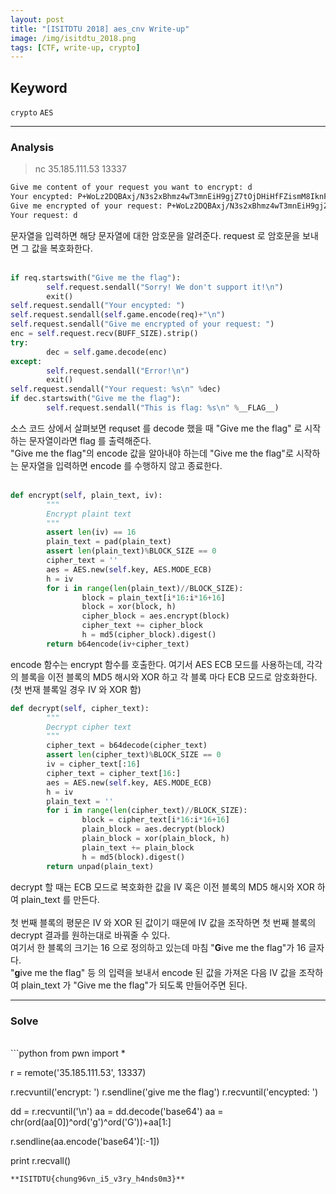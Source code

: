 ```yaml
---
layout: post
title: "[ISITDTU 2018] aes_cnv Write-up"
image: /img/isitdtu_2018.png
tags: [CTF, write-up, crypto]
---
```


## Keyword
`crypto` `AES`

---
### Analysis

> nc 35.185.111.53 13337

```sh
Give me content of your request you want to encrypt: d
Your encypted: P+WoLz2DQBAxj/N3s2xBhmz4wT3mnEiH9gjZ7tOjDHiHfFZismM8IknFW4IipKXO
Give me encrypted of your request: P+WoLz2DQBAxj/N3s2xBhmz4wT3mnEiH9gjZ7tOjDHiHfFZismM8IknFW4IipKXO
Your request: d
```
문자열을 입력하면 해당 문자열에 대한 암호문을 알려준다. request 로 암호문을 보내면 그 값을 복호화한다.<br>
<br>
```python
if req.startswith("Give me the flag"):
		self.request.sendall("Sorry! We don't support it!\n")
		exit()
self.request.sendall("Your encypted: ")
self.request.sendall(self.game.encode(req)+"\n")
self.request.sendall("Give me encrypted of your request: ")
enc = self.request.recv(BUFF_SIZE).strip()
try:
		dec = self.game.decode(enc)
except:
		self.request.sendall("Error!\n")
		exit()
self.request.sendall("Your request: %s\n" %dec)
if dec.startswith("Give me the flag"):
		self.request.sendall("This is flag: %s\n" %__FLAG__)
```
소스 코드 상에서 살펴보면 requset 를 decode 했을 때 "Give me the flag" 로 시작하는 문자열이라면 flag 를 출력해준다.<br>
"Give me the flag"의 encode 값을 알아내야 하는데 "Give me the flag"로 시작하는 문자열을 입력하면 encode 를 수행하지 않고 종료한다.<br>
<br>
```python
def encrypt(self, plain_text, iv):
		"""
		Encrypt plaint text
		"""
		assert len(iv) == 16
		plain_text = pad(plain_text)
		assert len(plain_text)%BLOCK_SIZE == 0
		cipher_text = ''
		aes = AES.new(self.key, AES.MODE_ECB)
		h = iv
		for i in range(len(plain_text)//BLOCK_SIZE):
				block = plain_text[i*16:i*16+16]
				block = xor(block, h)
				cipher_block = aes.encrypt(block)
				cipher_text += cipher_block
				h = md5(cipher_block).digest()
		return b64encode(iv+cipher_text)
```
encode 함수는 encrypt 함수를 호출한다. 여기서 AES ECB 모드를 사용하는데, 각각의 블록을 이전 블록의 MD5 해시와 XOR 하고 각 블록 마다 ECB 모드로 암호화한다. (첫 번재 블록일 경우 IV 와 XOR 함)
```python
def decrypt(self, cipher_text):
		"""
		Decrypt cipher text
		"""
		cipher_text = b64decode(cipher_text)
		assert len(cipher_text)%BLOCK_SIZE == 0
		iv = cipher_text[:16]
		cipher_text = cipher_text[16:]
		aes = AES.new(self.key, AES.MODE_ECB)
		h = iv
		plain_text = ''
		for i in range(len(cipher_text)//BLOCK_SIZE):
				block = cipher_text[i*16:i*16+16]
				plain_block = aes.decrypt(block)
				plain_block = xor(plain_block, h)
				plain_text += plain_block
				h = md5(block).digest()
		return unpad(plain_text)
```
decrypt 할 때는 ECB 모드로 복호화한 값을 IV 혹은 이전 블록의 MD5 해시와 XOR 하여 plain_text 를 만든다.<br>
<br>
첫 번째 블록의 평문은 IV 와 XOR 된 값이기 때문에 IV 값을 조작하면 첫 번째 블록의 decrypt 결과를 원하는대로 바꿔줄 수 있다.<br>
여기서 한 블록의 크기는 16 으로 정의하고 있는데 마침 "**G**ive me the flag"가 16 글자다.<br>
"**g**ive me the flag" 등 의 입력을 보내서 encode 된 값을 가져온 다음 IV 값을 조작하여 plain_text 가 "Give me the flag"가 되도록 만들어주면 된다.

---
### Solve
<br>
```python
from pwn import *

r = remote('35.185.111.53', 13337)

r.recvuntil('encrypt: ')
r.sendline('give me the flag')
r.recvuntil('encypted: ')

dd = r.recvuntil('\n')
aa = dd.decode('base64')
aa = chr(ord(aa[0])^ord('g')^ord('G'))+aa[1:]

r.sendline(aa.encode('base64')[:-1])

print r.recvall()
```
**ISITDTU{chung96vn_i5_v3ry_h4nds0m3}**
